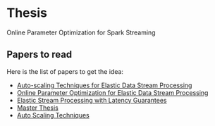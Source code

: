 # Thesis
Online Parameter Optimization for Spark Streaming

## Papers to read
Here is the list of papers to get the idea:
 - [Auto-scaling Techniques for Elastic Data Stream Processing](papers/Auto-Scaling-Techniques-for-Elastic-Data-Stream-Processing.pdf)
 - [Online Parameter Optimization for Elastic Data Stream Processing](papers/Online-Parameter-Optimization-for-Elastic-Data-Stream-Processing.pdf)
 - [Elastic Stream Processing with Latency Guarantees](papers/Elastic-Stream-Processing-with-Latency-Guarantees.pdf)
 - [Master Thesis](papers/Master-Thesisd.pdf)
 - [Auto Scaling Techniques](papers/Auto-Scaling-Techniques.pdf)
